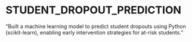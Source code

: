 # STUDENT_DROPOUT_PREDICTION
“Built a machine learning model to predict student dropouts  using Python (scikit-learn), enabling early intervention strategies for at-risk students.”
